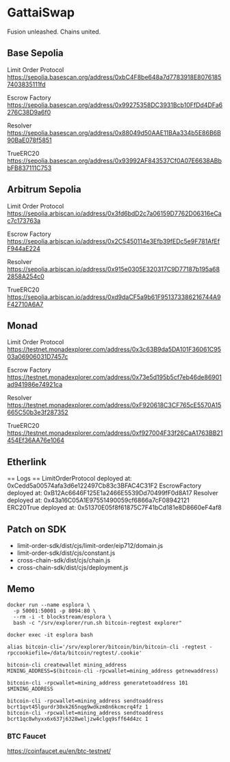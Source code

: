 # GattaiSwap

Fusion unleashed. Chains united.

## Base Sepolia

Limit Order Protocol
https://sepolia.basescan.org/address/0xbC4F8be648a7d7783918E80761857403835111fd

Escrow Factory
https://sepolia.basescan.org/address/0x99275358DC3931Bcb10FfDd4DFa6276C38D9a6f0

Resolver
https://sepolia.basescan.org/address/0x88049d50AAE11BAa334b5E86B6B90BaE078f5851

TrueERC20
https://sepolia.basescan.org/address/0x93992AF843537Cf0A07E6638ABbbFB837111C753

## Arbitrum Sepolia

Limit Order Protocol
https://sepolia.arbiscan.io/address/0x3fd6bdD2c7a06159D7762D06316eCac7c173763a

Escrow Factory
https://sepolia.arbiscan.io/address/0x2C5450114e3Efb39fEDc5e9F781AfEfF944aE224

Resolver
https://sepolia.arbiscan.io/address/0x915e0305E320317C9D77187b195a682858A254c0

TrueERC20
https://sepolia.arbiscan.io/address/0xd9daCF5a9b61F951373386216744A9F42710A6A7

## Monad

Limit Order Protocol
https://testnet.monadexplorer.com/address/0x3c63B9da5DA101F36061C9503a06906031D7457c

Escrow Factory
https://testnet.monadexplorer.com/address/0x73e5d195b5cf7eb46de86901ad941986e74921ca

Resolver
https://testnet.monadexplorer.com/address/0xF920618C3CF765cE5570A15665C50b3e3f287352

TrueERC20
https://testnet.monadexplorer.com/address/0xf927004F33f26CaA1763BB21454Ef36AA76e1064

## Etherlink

== Logs ==
LimitOrderProtocol deployed at: 0xCedd5a00574afa3d6e122497Cb83c3BFAC4C31F2
EscrowFactory deployed at: 0xB12Ac6646F125E1a2466E5539Dd70499fF0d8A17
Resolver deployed at: 0x43a16C05A1E97551490059cf6866a7cF08942121
ERC20True deployed at: 0x51370E05f8f61875C7F41bCd181e8D8660eF4af8

## Patch on SDK

- limit-order-sdk/dist/cjs/limit-order/eip712/domain.js
- limit-order-sdk/dist/cjs/constant.js
- cross-chain-sdk/dist/cjs/chain.js
- cross-chain-sdk/dist/cjs/deployment.js

## Memo

```
docker run --name esplora \
  -p 50001:50001 -p 8094:80 \
  --rm -i -t blockstream/esplora \
  bash -c "/srv/explorer/run.sh bitcoin-regtest explorer"
```

```
docker exec -it esplora bash
```

```
alias bitcoin-cli='/srv/explorer/bitcoin/bin/bitcoin-cli -regtest -rpccookiefile=/data/bitcoin/regtest/.cookie'
```

```
bitcoin-cli createwallet mining_address
MINING_ADDRESS=$(bitcoin-cli -rpcwallet=mining_address getnewaddress)
```

```
bitcoin-cli -rpcwallet=mining_address generatetoaddress 101 $MINING_ADDRESS
```

```
bitcoin-cli -rpcwallet=mining_address sendtoaddress bcrt1qvt45lgurdr30xk265nqg9wdkzm8n6kcmcrq4fz 1
bitcoin-cli -rpcwallet=mining_address sendtoaddress bcrt1qc8whyxx6x637j6328weljzw4clgq9sff64d4zc 1
```

### BTC Faucet

https://coinfaucet.eu/en/btc-testnet/
